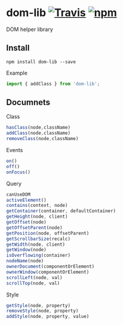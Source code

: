 # dom-lib   [![Travis][build-badge]][build] [![npm][npm-badge]][npm]

DOM helper library

## Install

```
npm install dom-lib --save
```

Example

```js
import { addClass } from 'dom-lib';

```

## Documnets

Class

```js
hasClass(node,className)
addClass(node,className)
removeClass(node,className)
```

Events

```js
on()
off()
onFocus()
```

Query

```js
canUseDOM
activeElement()
contains(context, node)
getContainer(container, defaultContainer)
getHeight(node, client)
getOffset(node)
getOffsetParent(node)
getPosition(node, offsetParent)
getScrollbarSize(recalc)
getWidth(node, client)
getWindow(node)
isOverflowing(container)
nodeName(node)
ownerDocument(componentOrElement)
ownerWindow(componentOrElement)
scrollLeft(node, val)
scrollTop(node, val)
```
Style

```js
getStyle(node, property)
removeStyle(node, property)
addStyle(node, property, value)
```


[build-badge]: https://travis-ci.org/rsuite/dom-lib.svg?branch=master
[build]: https://travis-ci.org/rsuite/dom-lib

[npm-badge]: https://badge.fury.io/js/dom-lib.svg
[npm]: http://badge.fury.io/js/dom-lib
